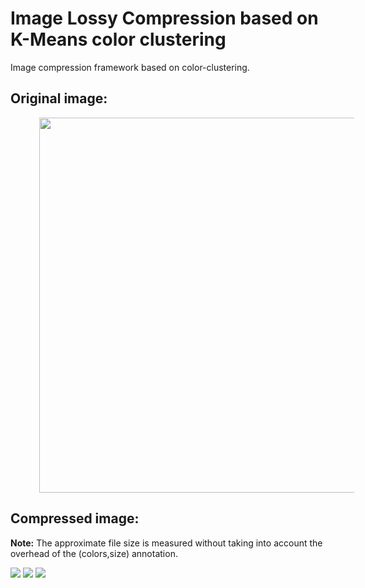 # Image Lossy Compression based on K-Means color clustering
Image compression framework based on color-clustering.

## Original image:

<img src="https://github.com/dshahrokhian/kmeans-lossy-compression/blob/master/tests/futur.png" width="600" hspace="46">

## Compressed image:

**Note:** The approximate file size is measured without taking into account the overhead of the (colors,size) annotation.

<img src="https://github.com/dshahrokhian/kmeans-lossy-compression/blob/master/tests/16colors.png">
<img src="https://github.com/dshahrokhian/kmeans-lossy-compression/blob/master/tests/5colors.png">
<img src="https://github.com/dshahrokhian/kmeans-lossy-compression/blob/master/tests/2colors.png">
